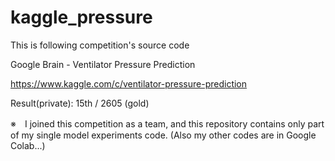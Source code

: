 # kaggle_pressure

This is following competition's source code

Google Brain - Ventilator Pressure Prediction

https://www.kaggle.com/c/ventilator-pressure-prediction

Result(private): 15th / 2605 (gold)

※　I joined this competition as a team, and this repository contains only part of my single model experiments code.
(Also my other codes are in Google Colab...)

